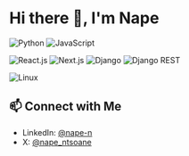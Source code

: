 # Hi there 👋, I'm Nape

![Python](https://img.shields.io/badge/Code-Python-3776AB?style=flat&logo=python&logoColor=white)
![JavaScript](https://img.shields.io/badge/Code-JavaScript-F7DF1E?style=flat&logo=javascript&logoColor=000000)

![React.js](https://img.shields.io/badge/Library-React.js-61DAFB?style=flat&logo=react&logoColor=white)
![Next.js](https://img.shields.io/badge/Framework-Next.js-000000?style=flat&logo=next.js&logoColor=white)
![Django](https://img.shields.io/badge/Framework-Django-092E20?style=flat&logo=django&logoColor=white)
![Django REST](https://img.shields.io/badge/Library-Django%20REST-ff1709?style=flat&logo=django&logoColor=white)

![Linux](https://img.shields.io/badge/System-Linux-FCC624?style=flat&logo=linux&logoColor=000000)

## 📫 Connect with Me

- LinkedIn: [@nape-n](https://linkedin.com/in/nape-n)
- X: [@nape_ntsoane](https://linkedin.com/in/nape_ntsoane)  

